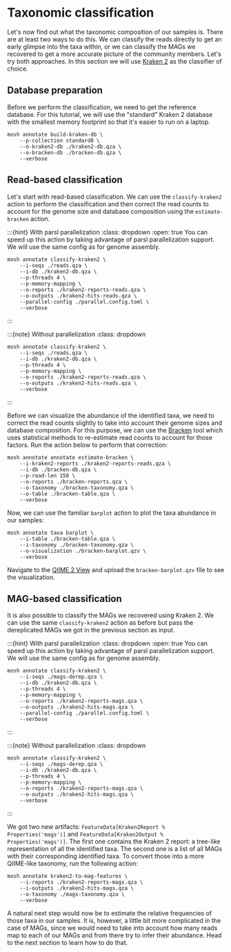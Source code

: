 # Taxonomic classification
Let's now find out what the taxonomic composition of our samples is. There are at least 
two ways to do this. We can classify the reads directly to get an early glimpse into the 
taxa within, or we can classify the MAGs we recovered to get a more accurate picture of
the community members. Let's try both approaches. In this section we will use 
[Kraken 2](https://doi.org/10.1186/s13059-019-1891-0) as the classifier of choice.

## Database preparation
Before we perform the classification, we need to get the reference database. For this 
tutorial, we will use the "standard" Kraken 2 database with the smallest memory 
footprint so that it's easier to run on a laptop.

```{code} bash
mosh annotate build-kraken-db \
    --p-collection standard8 \
    --o-kraken2-db ./kraken2-db.qza \
    --o-bracken-db ./bracken-db.qza \
    --verbose
```

## Read-based classification
Let's start with read-based classification. We can use the `classify-kraken2` action 
to perform the classification and then correct the read counts to account for the 
genome size and database composition using the `estimate-bracken` action.

:::{hint} With parsl parallelization
:class: dropdown
:open: true
You can speed up this action by taking advantage of parsl parallelization support. 
We will use the same config as for genome assembly.
```{code} bash
mosh annotate classify-kraken2 \
    --i-seqs ./reads.qza \
    --i-db ./kraken2-db.qza \
    --p-threads 4 \
    --p-memory-mapping \
    --o-reports ./kraken2-reports-reads.qza \
    --o-outputs ./kraken2-hits-reads.qza \
    --parallel-config ./parallel.config.toml \
    --verbose
```
:::

:::{note} Without parallelization
:class: dropdown
```{code} bash
mosh annotate classify-kraken2 \
    --i-seqs ./reads.qza \
    --i-db ./kraken2-db.qza \
    --p-threads 4 \
    --p-memory-mapping \
    --o-reports ./kraken2-reports-reads.qza \
    --o-outputs ./kraken2-hits-reads.qza \
    --verbose
```
:::

Before we can visualize the abundance of the identified taxa, we need to correct the 
read counts slightly to take into account their genome sizes and database composition. 
For this purpose, we can use the [Bracken](https://peerj.com/articles/cs-104/) tool 
which uses statistical methods to re-estimate read counts to account for those factors. 
Run the action below to perform that correction:

```{code} bash
mosh annotate annotate estimate-bracken \
    --i-kraken2-reports ./kraken2-reports-reads.qza \
    --i-db ./bracken-db.qza \
    --p-read-len 150 \
    --o-reports ./bracken-reports.qza \
    --o-taxonomy ./bracken-taxonomy.qza \
    --o-table ./bracken-table.qza \
    --verbose
```
Now, we can use the familiar `barplot` action to plot the taxa abundance in our samples:

```{code} bash
mosh annotate taxa barplot \
    --i-table ./bracken-table.qza \
    --i-taxonomy ./bracken-taxonomy.qza \
    --o-visualization ./bracken-barplot.qzv \
    --verbose
```

Navigate to the [QIIME 2 View](https://view.qiime2.org) and upload the `bracken-barplot.qzv` file to see the visualization.

## MAG-based classification
It is also possible to classify the MAGs we recovered using Kraken 2. We can use the 
same `classify-kraken2` action as before but pass the dereplicated MAGs we got in 
the previous section as input.

:::{hint} With parsl parallelization
:class: dropdown
:open: true
You can speed up this action by taking advantage of parsl parallelization support. 
We will use the same config as for genome assembly.
```{code} bash
mosh annotate classify-kraken2 \
    --i-seqs ./mags-derep.qza \
    --i-db ./kraken2-db.qza \
    --p-threads 4 \
    --p-memory-mapping \
    --o-reports ./kraken2-reports-mags.qza \
    --o-outputs ./kraken2-hits-mags.qza \
    --parallel-config ./parallel.config.toml \
    --verbose
```
:::

:::{note} Without parallelization
:class: dropdown
```{code} bash
mosh annotate classify-kraken2 \
    --i-seqs ./mags-derep.qza \
    --i-db ./kraken2-db.qza \
    --p-threads 4 \
    --p-memory-mapping \
    --o-reports ./kraken2-reports-mags.qza \
    --o-outputs ./kraken2-hits-mags.qza \
    --verbose
```
:::

We got two new artifacts: `FeatureData[Kraken2Report % Properties('mags')]` and 
`FeatureData[Kraken2Output % Properties('mags')]`. The first one contains the Kraken 2 
report: a tree-like representation of all the identified taxa. The second one is a list 
of all MAGs with their corresponding identified taxa. To convert those into a more 
QIIME-like taxonomy, run the following action:

```{code} bash
mosh annotate kraken2-to-mag-features \
    --i-reports ./kraken2-reports-mags.qza \
    --i-outputs ./kraken2-hits-mags.qza \
    --o-taxonomy ./mags-taxonomy.qza \
    --verbose
```

A natural next step would now be to estimate the relative frequencies of those taxa in 
our samples. It is, however, a little bit more complicated in the case of MAGs, since 
we would need to take into account how many reads map to each of our MAGs and from 
there try to infer their abundance. Head to the next section to learn how to do that.
